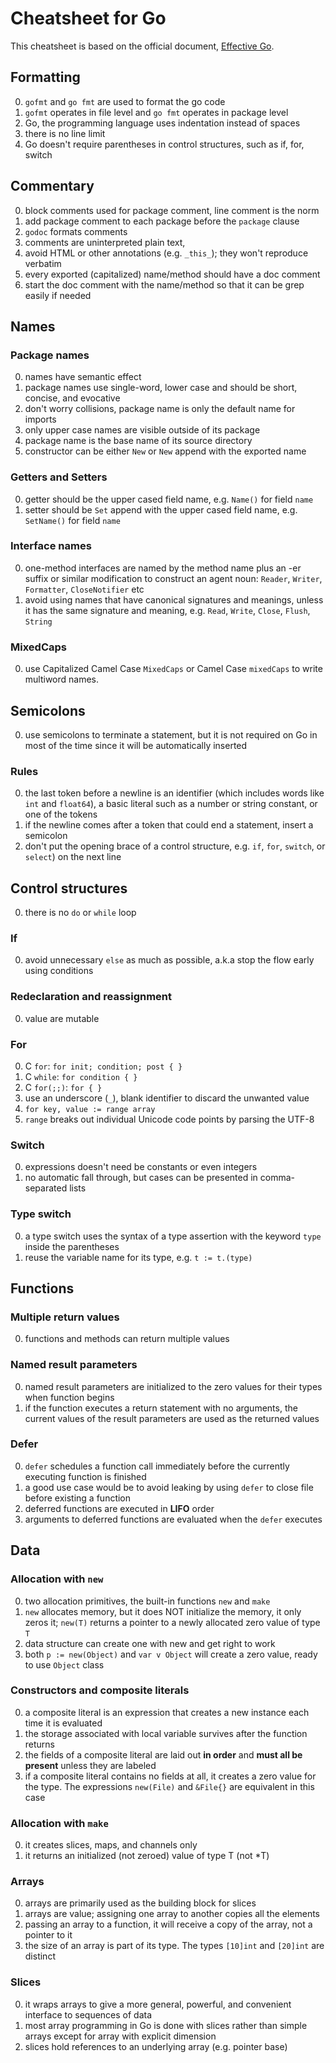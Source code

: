 Cheatsheet for Go
=================

This cheatsheet is based on the official document, [Effective Go](https://golang.org/doc/effective_go.html).


## Formatting
0. `gofmt` and `go fmt` are used to format the go code
0. `gofmt` operates in file level and `go fmt` operates in package level
0. Go, the programming language uses indentation instead of spaces
0. there is no line limit
0. Go doesn't require parentheses in control structures, such as if, for, switch



## Commentary
0. block comments used for package comment, line comment is the norm
0. add package comment to each package before the `package` clause
0. `godoc` formats comments
0. comments are uninterpreted plain text,
0. avoid HTML or other annotations (e.g. `_this_`); they won't reproduce verbatim
0. every exported (capitalized) name/method should have a doc comment
0. start the doc comment with the name/method so that it can be grep easily if needed



## Names
### Package names
0. names have semantic effect
0. package names use single-word, lower case and should be short, concise, and evocative
0. don't worry collisions,  package name is only the default name for imports
0. only upper case names are visible outside of its package
0. package name is the base name of its source directory
0. constructor can be either `New` or `New` append with the exported name


### Getters and Setters
0. getter should be the upper cased field name, e.g. `Name()` for field `name`
0. setter should be `Set` append with the upper cased field name, e.g. `SetName()` for field `name`


### Interface names
0. one-method interfaces are named by the method name plus an -er suffix or similar modification to construct an agent noun: `Reader`, `Writer`, `Formatter`, `CloseNotifier` etc
0. avoid using names that have canonical signatures and meanings, unless it has the same signature and meaning, e.g. `Read`, `Write`, `Close`, `Flush`, `String`


### MixedCaps
0. use Capitalized Camel Case `MixedCaps` or Camel Case `mixedCaps` to write multiword names.




## Semicolons
0. use semicolons to terminate a statement, but it is not required on Go in most of the time since it will be automatically inserted

### Rules
0. the last token before a newline is an identifier (which includes words like `int` and `float64`), a basic literal such as a number or string constant, or one of the tokens
0. if the newline comes after a token that could end a statement, insert a semicolon
0. don't put the opening brace of a control structure, e.g. `if`, `for`, `switch`, or `select`) on the next line



## Control structures
0. there is no `do` or `while` loop

### If
0. avoid unnecessary `else` as much as possible, a.k.a stop the flow early using conditions


### Redeclaration and reassignment
0. value are mutable


### For
0. C `for`: `for init; condition; post { }`
0. C `while`: `for condition { }`
0. C `for(;;)`: `for { }`
0. use an underscore (`_`), blank identifier to discard the unwanted value
0. `for key, value := range array`
0. `range` breaks out individual Unicode code points by parsing the UTF-8


### Switch
0.  expressions doesn't need be constants or even integers
0.  no automatic fall through, but cases can be presented in comma-separated lists


### Type switch
0. a type switch uses the syntax of a type assertion with the keyword `type` inside the parentheses
0. reuse the variable name for its type, e.g. `t := t.(type)`



## Functions
### Multiple return values
0. functions and methods can return multiple values


### Named result parameters
0. named result parameters are initialized to the zero values for their types when function begins
0. if the function executes a return statement with no arguments, the current values of the result parameters are used as the returned values


### Defer
0. `defer` schedules a function call immediately before the currently executing function is finished
0. a good use case would be to avoid leaking by using `defer` to close file before existing a function
0. deferred functions are executed in **LIFO** order
0. arguments to deferred functions are evaluated when the `defer` executes



## Data

### Allocation with `new`
0. two allocation primitives, the built-in functions `new` and `make`
0. `new` allocates memory, but it does NOT initialize the memory, it only zeros it; `new(T)` returns a pointer to a newly allocated zero value of type `T`
0. data structure can create one with new and get right to work
0. both `p := new(Object)` and `var v Object` will create a zero value, ready to use `Object` class


### Constructors and composite literals
0. a composite literal is an expression that creates a new instance each time it is evaluated
0. the storage associated with local variable survives after the function returns
0. the fields of a composite literal are laid out **in order** and **must all be present** unless they are labeled
0. if a composite literal contains no fields at all, it creates a zero value for the type. The expressions `new(File)` and `&File{}` are equivalent in this case


### Allocation with `make`
0. it creates slices, maps, and channels only
0. it returns an initialized (not zeroed) value of type T (not *T)


### Arrays
0. arrays are primarily used as the building block for slices
0. arrays are value; assigning one array to another copies all the elements
0. passing an array to a function, it will receive a copy of the array, not a pointer to it
0. the size of an array is part of its type. The types `[10]int` and `[20]int` are distinct



### Slices
0. it wraps arrays to give a more general, powerful, and convenient interface to sequences of data
0. most array programming in Go is done with slices rather than simple arrays except for array with explicit dimension
0. slices hold references to an underlying array (e.g. pointer base)
